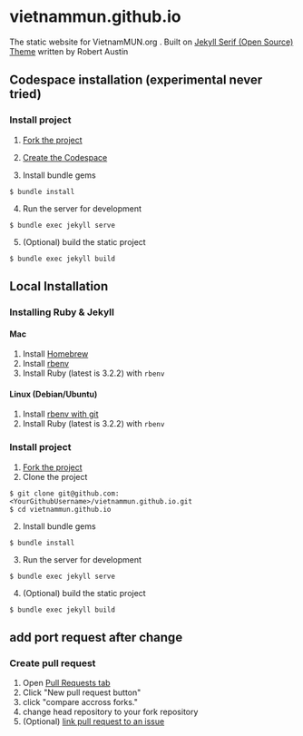 # vietnammun.github.io

The static website for VietnamMUN.org . Built on [Jekyll Serif (Open Source) Theme](https://www.zerostatic.io/theme/jekyll-serif/) written by Robert Austin

## Codespace installation (experimental never tried)

### Install project
1. [Fork the project](https://docs.github.com/en/get-started/quickstart/fork-a-repo)
2. [Create the Codespace](https://docs.github.com/en/codespaces/developing-in-codespaces/creating-a-codespace-for-a-repository)


3. Install bundle gems
```shell
$ bundle install
```

4. Run the server for development
```shell
$ bundle exec jekyll serve
```

5. (Optional) build the static project
```shell
$ bundle exec jekyll build
```


## Local Installation

### Installing Ruby & Jekyll
#### Mac
1. Install [Homebrew](https://brew.sh/)
2. Install [rbenv](https://github.com/rbenv/rbenv)
3. Install Ruby (latest is 3.2.2) with `rbenv`

#### Linux (Debian/Ubuntu)
1. Install [rbenv with git](https://github.com/rbenv/rbenv#basic-git-checkout)
2. Install Ruby (latest is 3.2.2) with `rbenv`

### Install project
1. [Fork the project](https://docs.github.com/en/get-started/quickstart/fork-a-repo)
2. Clone the project
```shell
$ git clone git@github.com:<YourGithubUsername>/vietnammun.github.io.git
$ cd vietnammun.github.io
```

2. Install bundle gems
```shell
$ bundle install
```

3. Run the server for development
```shell
$ bundle exec jekyll serve
```

4. (Optional) build the static project
```shell
$ bundle exec jekyll build
```

## add port request after change

### Create pull request
1. Open [Pull Requests tab](https://github.com/VietnamMUN/vietnammun.github.io/pulls)
2. Click "New pull request button"
3. click "compare accross forks."
4. change head repository to your fork repository
5. (Optional) [link pull request to an issue](https://docs.github.com/en/issues/tracking-your-work-with-issues/linking-a-pull-request-to-an-issue)
